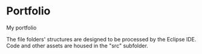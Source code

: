 # Portfolio
My portfolio

The file folders' structures are designed to be processed by the Eclipse IDE. 
Code and other assets are housed in the "src" subfolder.
